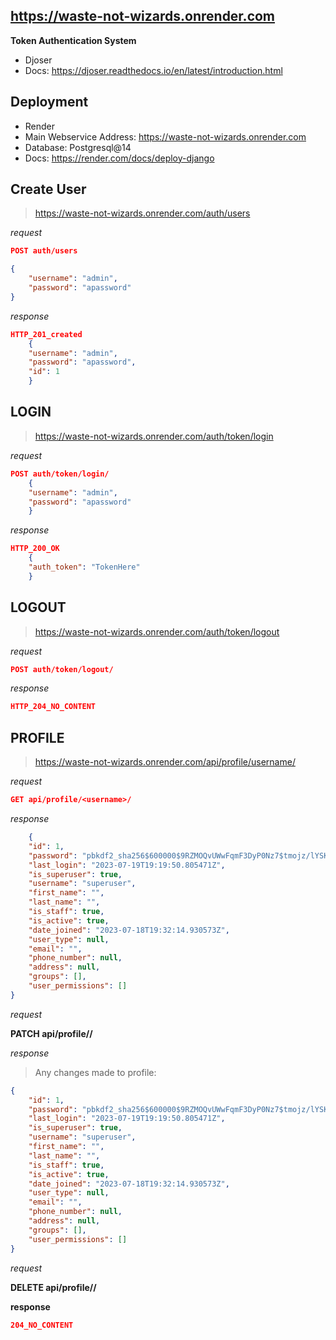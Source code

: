 ## https://waste-not-wizards.onrender.com

**Token Authentication System**
* Djoser
* Docs: https://djoser.readthedocs.io/en/latest/introduction.html
  
## Deployment
* Render
* Main Webservice Address: https://waste-not-wizards.onrender.com
* Database: Postgresql@14
* Docs: https://render.com/docs/deploy-django



## Create User
> https://waste-not-wizards.onrender.com/auth/users

*request*
```json
POST auth/users

{
    "username": "admin",
    "password": "apassword"
}
```

*response*
```json
HTTP_201_created
    {
    "username": "admin",
    "password": "apassword",
    "id": 1
    }
```


## LOGIN
> https://waste-not-wizards.onrender.com/auth/token/login

*request*
```json
POST auth/token/login/
    {
    "username": "admin",
    "password": "apassword"
    }
```

*response*
```json
HTTP_200_OK
    {
    "auth_token": "TokenHere"
    }
```
## LOGOUT
> https://waste-not-wizards.onrender.com/auth/token/logout

*request*
```json
POST auth/token/logout/
```

*response*
```json
HTTP_204_NO_CONTENT
```


## PROFILE
> https://waste-not-wizards.onrender.com/api/profile/username/

*request*
```json
GET api/profile/<username>/
```

*response*
```json
    {
	"id": 1,
	"password": "pbkdf2_sha256$600000$9RZMOQvUWwFqmF3DyP0Nz7$tmojz/lYSK+d6qpk/0BRQUyZT1a6eRGnIMAU2mgruzs=",
	"last_login": "2023-07-19T19:19:50.805471Z",
	"is_superuser": true,
	"username": "superuser",
	"first_name": "",
	"last_name": "",
	"is_staff": true,
	"is_active": true,
	"date_joined": "2023-07-18T19:32:14.930573Z",
	"user_type": null,
	"email": "",
	"phone_number": null,
	"address": null,
	"groups": [],
	"user_permissions": []
}
```
*request*

**PATCH  api/profile/<username>/**

*response*
> Any changes made to profile:
```json
{
	"id": 1,
	"password": "pbkdf2_sha256$600000$9RZMOQvUWwFqmF3DyP0Nz7$tmojz/lYSK+d6qpk/0BRQUyZT1a6eRGnIMAU2mgruzs=",
	"last_login": "2023-07-19T19:19:50.805471Z",
	"is_superuser": true,
	"username": "superuser",
	"first_name": "",
	"last_name": "",
	"is_staff": true,
	"is_active": true,
	"date_joined": "2023-07-18T19:32:14.930573Z",
	"user_type": null,
	"email": "",
	"phone_number": null,
	"address": null,
	"groups": [],
	"user_permissions": []
}
```

*request*

**DELETE  api/profile/<username>/**


**response**
```json
204_NO_CONTENT
```
